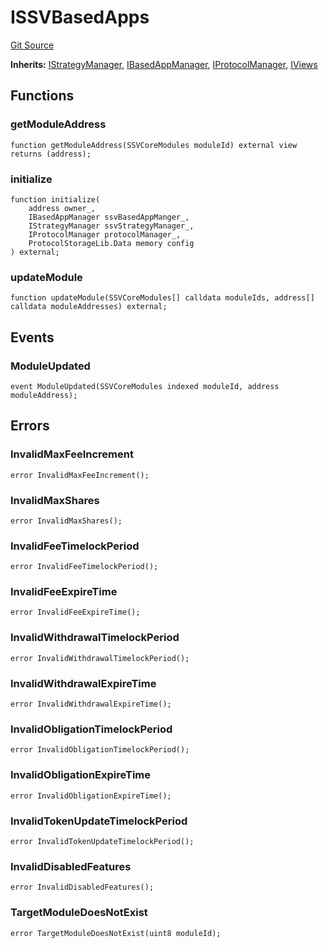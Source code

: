 # ISSVBasedApps
[Git Source](https://github.com/ssvlabs/based-applications/blob/3ee95af731e4fce61ac2b03f418aa4e9fb5f64bd/src/core/interfaces/ISSVBasedApps.sol)

**Inherits:**
[IStrategyManager](/src/core/interfaces/IStrategyManager.sol/interface.IStrategyManager.md), [IBasedAppManager](/src/core/interfaces/IBasedAppManager.sol/interface.IBasedAppManager.md), [IProtocolManager](/src/core/interfaces/IProtocolManager.sol/interface.IProtocolManager.md), [IViews](/src/core/interfaces/IViews.sol/interface.IViews.md)


## Functions
### getModuleAddress


```solidity
function getModuleAddress(SSVCoreModules moduleId) external view returns (address);
```

### initialize


```solidity
function initialize(
    address owner_,
    IBasedAppManager ssvBasedAppManger_,
    IStrategyManager ssvStrategyManager_,
    IProtocolManager protocolManager_,
    ProtocolStorageLib.Data memory config
) external;
```

### updateModule


```solidity
function updateModule(SSVCoreModules[] calldata moduleIds, address[] calldata moduleAddresses) external;
```

## Events
### ModuleUpdated

```solidity
event ModuleUpdated(SSVCoreModules indexed moduleId, address moduleAddress);
```

## Errors
### InvalidMaxFeeIncrement

```solidity
error InvalidMaxFeeIncrement();
```

### InvalidMaxShares

```solidity
error InvalidMaxShares();
```

### InvalidFeeTimelockPeriod

```solidity
error InvalidFeeTimelockPeriod();
```

### InvalidFeeExpireTime

```solidity
error InvalidFeeExpireTime();
```

### InvalidWithdrawalTimelockPeriod

```solidity
error InvalidWithdrawalTimelockPeriod();
```

### InvalidWithdrawalExpireTime

```solidity
error InvalidWithdrawalExpireTime();
```

### InvalidObligationTimelockPeriod

```solidity
error InvalidObligationTimelockPeriod();
```

### InvalidObligationExpireTime

```solidity
error InvalidObligationExpireTime();
```

### InvalidTokenUpdateTimelockPeriod

```solidity
error InvalidTokenUpdateTimelockPeriod();
```

### InvalidDisabledFeatures

```solidity
error InvalidDisabledFeatures();
```

### TargetModuleDoesNotExist

```solidity
error TargetModuleDoesNotExist(uint8 moduleId);
```

